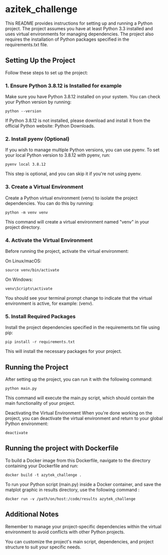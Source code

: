 # azitek_challenge

This README provides instructions for setting up and running a Python project. The project assumes you have at least Python 3.3 installed and uses virtual environments for managing dependencies. The project also requires the installation of Python packages specified in the requirements.txt file.

## Setting Up the Project
Follow these steps to set up the project:

### 1. Ensure Python 3.8.12 is Installed for example
Make sure you have Python 3.8.12 installed on your system. You can check your Python version by running:

```python --version```

If Python 3.8.12 is not installed, please download and install it from the official Python website: Python Downloads.

### 2. Install pyenv (Optional)
If you wish to manage multiple Python versions, you can use pyenv. To set your local Python version to 3.8.12 with pyenv, run:

```pyenv local 3.8.12```

This step is optional, and you can skip it if you're not using pyenv.

### 3. Create a Virtual Environment
Create a Python virtual environment (venv) to isolate the project dependencies. You can do this by running:

```python -m venv venv```

This command will create a virtual environment named "venv" in your project directory.

### 4. Activate the Virtual Environment
Before running the project, activate the virtual environment:

On Linux/macOS:

```source venv/bin/activate```

On Windows:

```venv\Scripts\activate```

You should see your terminal prompt change to indicate that the virtual environment is active, for example: (venv).

### 5. Install Required Packages
Install the project dependencies specified in the requirements.txt file using pip:

```pip install -r requirements.txt```

This will install the necessary packages for your project.

## Running the Project
After setting up the project, you can run it with the following command:

```python main.py```

This command will execute the main.py script, which should contain the main functionality of your project.

Deactivating the Virtual Environment
When you're done working on the project, you can deactivate the virtual environment and return to your global Python environment:

```deactivate```

## Running the project with Dockerfile
To build a Docker image from this Dockerfile, navigate to the directory containing your Dockerfile and run:

```docker build -t azytek_challenge .```

To run your Python script (main.py) inside a Docker container, and save the matplot graphic in results directory, use the following command :

```docker run -v /path/on/host:/code/results azytek_challenge```

## Additional Notes
Remember to manage your project-specific dependencies within the virtual environment to avoid conflicts with other Python projects.

You can customize the project's main script, dependencies, and project structure to suit your specific needs.
